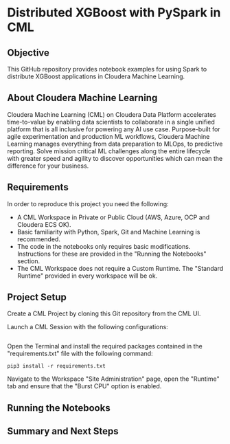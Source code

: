 # Distributed XGBoost with PySpark in CML

## Objective

This GitHub repository provides notebook examples for using Spark to distribute XGBoost applications in Cloudera Machine Learning.

## About Cloudera Machine Learning

Cloudera Machine Learning (CML) on Cloudera Data Platform accelerates time-to-value by enabling data scientists to collaborate in a single unified platform that is all inclusive for powering any AI use case. Purpose-built for agile experimentation and production ML workflows, Cloudera Machine Learning manages everything from data preparation to MLOps, to predictive reporting. Solve mission critical ML challenges along the entire lifecycle with greater speed and agility to discover opportunities which can mean the difference for your business.

## Requirements

In order to reproduce this project you need the following:

* A CML Workspace in Private or Public Cloud (AWS, Azure, OCP and Cloudera ECS OK).
* Basic familiarity with Python, Spark, Git and Machine Learning is recommended.
* The code in the notebooks only requires basic modifications. Instructions for these are provided in the "Running the Notebooks" section.
* The CML Workspace does not require a Custom Runtime. The "Standard Runtime" provided in every workspace will be ok.

## Project Setup

Create a CML Project by cloning this Git repository from the CML UI.

Launch a CML Session with the following configurations:

```

```

Open the Terminal and install the required packages contained in the "requirements.txt" file with the following command:

```
pip3 install -r requirements.txt
```

Navigate to the Workspace "Site Administration" page, open the "Runtime" tab and ensure that the "Burst CPU" option is enabled.

## Running the Notebooks



## Summary and Next Steps
